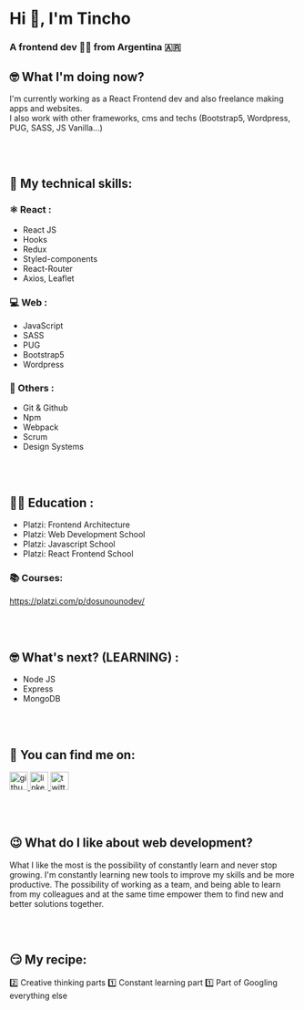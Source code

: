 # Hi 👋, I'm Tincho
### A frontend dev 👨‍💻 from Argentina 🇦🇷

## 🤓 What I'm doing now?
I'm currently working as a React Frontend dev and also freelance making apps and websites. <br/>I also work with other frameworks, cms and techs (Bootstrap5, Wordpress, PUG, SASS, JS Vanilla...)

<br></br>
## 🤖 My technical skills:
### ⚛️ React :
- React JS 
- Hooks
- Redux
- Styled-components
- React-Router
- Axios, Leaflet
### 💻 Web : 
- JavaScript
- SASS
- PUG
- Bootstrap5
- Wordpress
### 🕺 Others :
- Git & Github
- Npm
- Webpack
- Scrum
- Design Systems

<br></br>
## 👨‍🏫 Education :
- Platzi: Frontend Architecture
- Platzi: Web Development School
- Platzi: Javascript School
- Platzi: React Frontend School
### 📚 Courses: 
https://platzi.com/p/dosunounodev/

<br></br>
## 🤓 What's next? (LEARNING) :
- Node JS
- Express
- MongoDB

<br></br>
## 🤟 You can find me on:
  <a href="https://github.com/dosunounodev" target="blank">
    <img src='https://cdn.jsdelivr.net/npm/simple-icons@3.0.1/icons/github.svg' alt='github' height='32'/> 
  </a>
  
  <a href="https://www.linkedin.com/in/dosunounodev" target="blank">
    <img src='https://cdn.jsdelivr.net/npm/simple-icons@3.0.1/icons/linkedin.svg' alt='linkedin' height='32'> 
  </a>
  
  <a href="https://twitter.com/dosunounodev" target="blank">
    <img src='https://cdn.jsdelivr.net/npm/simple-icons@3.0.1/icons/twitter.svg' alt='twitter' alt='twitter' height='32'> 
  </a>
</p>

<br></br>
## 😉 What do I like about web development?
What I like the most is the possibility of constantly learn and never stop growing.
I'm constantly learning new tools to improve my skills and be more productive.
The possibility of working as a team, and being able to learn from my colleagues and at the same time empower them to find new and better solutions together.

<br></br>
## 😏 My recipe:
2️⃣ Creative thinking parts
1️⃣ Constant learning part
1️⃣ Part of Googling everything else 
